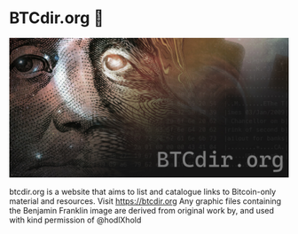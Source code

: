 # BTCdir.org 💊
![](https://github.com/BXL909/BXL909.github.io/blob/main/BTCdirCard.jpg?raw=true)

btcdir.org is a website that aims to list and catalogue links to Bitcoin-only material and resources.
Visit https://btcdir.org
Any graphic files containing the Benjamin Franklin image are derived from original work by, and used with kind permission of @hodlXhold
